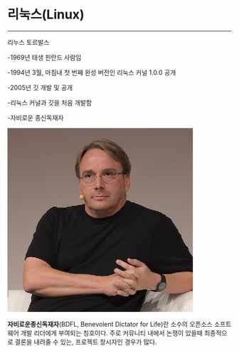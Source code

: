 # 리눅스\(Linux\)

---

리누스 토르발스

-1969년 태생 핀란드 사람임

-1994년 3월, 마침내 첫 번째 완성 버전인 리눅스 커널 1.0.0 공개

-2005년 깃 개발 및 공개

-리눅스 커널과 깃을 처음 개발함

-자비로운 종신독재자

![](/assets/토르발스.png)

**자비로운종신독재자**\(BDFL, Benevolent Dictator for Life\)란 소수의 오픈소스 소프트웨어 개발 리더에게 부여되는 칭호이다. 주로 커뮤니티 내에서 논쟁이 있을때 최종적으로 결론을 내려줄 수 있는, 프로젝트 창시자인 경우가 많다.

